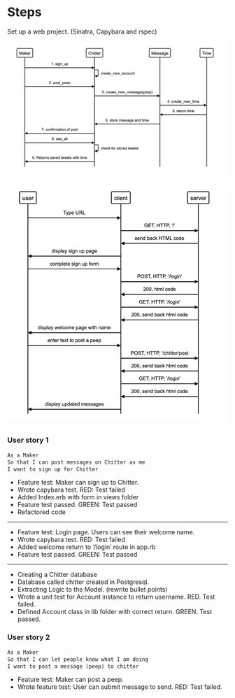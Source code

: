 
# Steps 

Set up a web project. (Sinatra, Capybara and rspec)

![domain-model](images/chitter-w4-domain-model-objects.png)

![domain-model-2](images/chitter-w4-domain-model-web.png)

### User story 1

```
As a Maker
So that I can post messages on Chitter as me
I want to sign up for Chitter
```

- Feature test: Maker can sign up to Chitter. 
- Wrote capybara test. RED: Test failed 
- Added Index.erb with form in views folder
- Feature test passed. GREEN: Test passed
- Refactored code 
<hr>

- Feature test: Login page. Users can see their welcome name.
- Wrote capybara test. RED: Test failed
- Added welcome return to ‘/login’ route in app.rb
- Feature test passed. GREEN: Test passed
<hr>

- Creating a Chitter database
- Database called chitter created in Postgresql.
- Extracting Logic to the Model. (rewrite bullet points)
- Wrote a unit test for Account instance to return username. RED. Test failed.
- Defined Account class in lib folder with correct return. GREEN. Test passed.

### User story 2

```
As a Maker
So that I can let people know what I am doing  
I want to post a message (peep) to chitter
```

- Feature test: Maker can post a peep. 
- Wrote feature test: User can submit message to send. RED: Test failed.
